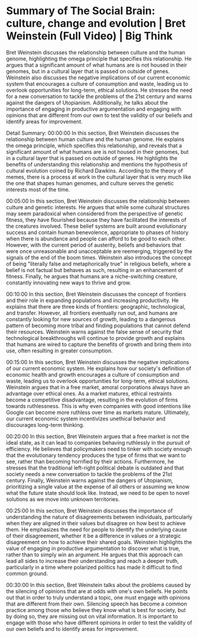 # Summary of The Social Brain: culture, change and evolution | Bret Weinstein (Full Video) | Big Think

Bret Weinstein discusses the relationship between culture and the human genome, highlighting the omega principle that specifies this relationship. He argues that a significant amount of what humans are is not housed in their genomes, but in a cultural layer that is passed on outside of genes. Weinstein also discusses the negative implications of our current economic system that encourages a culture of consumption and waste, leading us to overlook opportunities for long-term, ethical solutions. He stresses the need for a new conversation to tackle the problems of the 21st century and warns against the dangers of Utopianism. Additionally, he talks about the importance of engaging in productive argumentation and engaging with opinions that are different from our own to test the validity of our beliefs and identify areas for improvement.

Detail Summary: 
00:00:00
In this section, Bret Weinstein discusses the relationship between human culture and the human genome. He explains the omega principle, which specifies this relationship, and reveals that a significant amount of what humans are is not housed in their genomes, but in a cultural layer that is passed on outside of genes. He highlights the benefits of understanding this relationship and mentions the hypothesis of cultural evolution coined by Richard Dawkins. According to the theory of memes, there is a process at work in the cultural layer that is very much like the one that shapes human genomes, and culture serves the genetic interests most of the time.

00:05:00
In this section, Bret Weinstein discusses the relationship between culture and genetic interests. He argues that while some cultural structures may seem paradoxical when considered from the perspective of genetic fitness, they have flourished because they have facilitated the interests of the creatures involved. These belief systems are built around evolutionary success and contain human benevolence, appropriate to phases of history when there is abundance and people can afford to be good to each other. However, with the current period of austerity, beliefs and behaviors that were once unreasonable and unacceptable are reemerging, triggered by the signals of the end of the boom times. Weinstein also introduces the concept of being "literally false and metaphorically true" in religious beliefs, where a belief is not factual but behaves as such, resulting in an enhancement of fitness. Finally, he argues that humans are a niche-switching creature, constantly innovating new ways to thrive and grow.

00:10:00
In this section, Bret Weinstein discusses the concept of frontiers and their role in expanding populations and increasing productivity. He explains that there are three kinds of frontiers: geographic, technological, and transfer. However, all frontiers eventually run out, and humans are constantly looking for new sources of growth, leading to a dangerous pattern of becoming more tribal and finding populations that cannot defend their resources. Weinstein warns against the false sense of security that technological breakthroughs will continue to provide growth and explains that humans are wired to capture the benefits of growth and bring them into use, often resulting in greater consumption.

00:15:00
In this section, Bret Weinstein discusses the negative implications of our current economic system. He explains how our society's definition of economic health and growth encourages a culture of consumption and waste, leading us to overlook opportunities for long-term, ethical solutions. Weinstein argues that in a free market, amoral corporations always have an advantage over ethical ones. As a market matures, ethical restraints become a competitive disadvantage, resulting in the evolution of firms towards ruthlessness. This is why even companies with good intentions like Google can become more ruthless over time as markets mature. Ultimately, our current economic system incentivizes unethical behavior and discourages long-term thinking.

00:20:00
In this section, Bret Weinstein argues that a free market is not the ideal state, as it can lead to companies behaving ruthlessly in the pursuit of efficiency. He believes that policymakers need to tinker with society enough that the evolutionary tendency produces the type of firms that we want to see, rather than becoming horrified by their actions. Furthermore, he stresses that the traditional left-right political debate is outdated and that society needs a new conversation to tackle the problems of the 21st century. Finally, Weinstein warns against the dangers of Utopianism, prioritizing a single value at the expense of all others or assuming we know what the future state should look like. Instead, we need to be open to novel solutions as we move into unknown territories.

00:25:00
In this section, Bret Weinstein discusses the importance of understanding the nature of disagreements between individuals, particularly when they are aligned in their values but disagree on how best to achieve them. He emphasizes the need for people to identify the underlying cause of their disagreement, whether it be a difference in values or a strategic disagreement on how to achieve their shared goals. Weinstein highlights the value of engaging in productive argumentation to discover what is true, rather than to simply win an argument. He argues that this approach can lead all sides to increase their understanding and reach a deeper truth, particularly in a time where polarized politics has made it difficult to find common ground.

00:30:00
In this section, Bret Weinstein talks about the problems caused by the silencing of opinions that are at odds with one's own beliefs. He points out that in order to truly understand a topic, one must engage with opinions that are different from their own. Silencing speech has become a common practice among those who believe they know what is best for society, but by doing so, they are missing out on vital information. It is important to engage with those who have different opinions in order to test the validity of our own beliefs and to identify areas for improvement.

